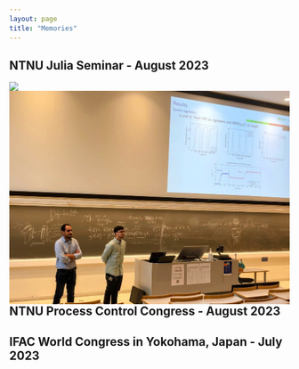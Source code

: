 ```yaml
---
layout: page
title: "Memories"
---
```


## NTNU Julia Seminar - August 2023

<img align="left" src="idelfonso.png">
<img align="right" src="julia1.jpeg">

## NTNU Process Control Congress - August 2023


## IFAC World Congress in Yokohama, Japan - July 2023

